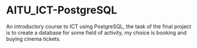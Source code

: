 # AITU_ICT-PostgreSQL
An introductory course to ICT using PostgreSQL, the task of the final project is to create a database for some field of activity, my choice is booking and buying cinema tickets.
